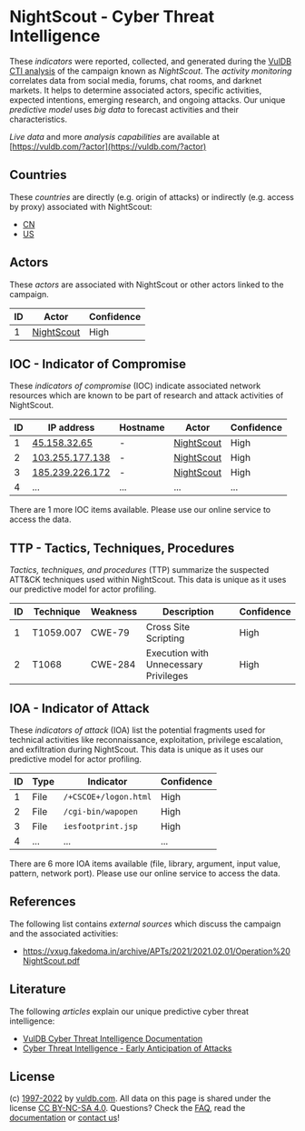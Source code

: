 # NightScout - Cyber Threat Intelligence

These _indicators_ were reported, collected, and generated during the [VulDB CTI analysis](https://vuldb.com/?kb.cti) of the campaign known as _NightScout_. The _activity monitoring_ correlates data from social media, forums, chat rooms, and darknet markets. It helps to determine associated actors, specific activities, expected intentions, emerging research, and ongoing attacks. Our unique _predictive model_ uses _big data_ to forecast activities and their characteristics.

_Live data_ and more _analysis capabilities_ are available at [https://vuldb.com/?actor](https://vuldb.com/?actor)

## Countries

These _countries_ are directly (e.g. origin of attacks) or indirectly (e.g. access by proxy) associated with NightScout:

* [CN](https://vuldb.com/?country.cn)
* [US](https://vuldb.com/?country.us)

## Actors

These _actors_ are associated with NightScout or other actors linked to the campaign.

ID | Actor | Confidence
-- | ----- | ----------
1 | [NightScout](https://vuldb.com/?actor.nightscout) | High

## IOC - Indicator of Compromise

These _indicators of compromise_ (IOC) indicate associated network resources which are known to be part of research and attack activities of NightScout.

ID | IP address | Hostname | Actor | Confidence
-- | ---------- | -------- | ----- | ----------
1 | [45.158.32.65](https://vuldb.com/?ip.45.158.32.65) | - | [NightScout](https://vuldb.com/?actor.nightscout) | High
2 | [103.255.177.138](https://vuldb.com/?ip.103.255.177.138) | - | [NightScout](https://vuldb.com/?actor.nightscout) | High
3 | [185.239.226.172](https://vuldb.com/?ip.185.239.226.172) | - | [NightScout](https://vuldb.com/?actor.nightscout) | High
4 | ... | ... | ... | ...

There are 1 more IOC items available. Please use our online service to access the data.

## TTP - Tactics, Techniques, Procedures

_Tactics, techniques, and procedures_ (TTP) summarize the suspected ATT&CK techniques used within NightScout. This data is unique as it uses our predictive model for actor profiling.

ID | Technique | Weakness | Description | Confidence
-- | --------- | -------- | ----------- | ----------
1 | T1059.007 | CWE-79 | Cross Site Scripting | High
2 | T1068 | CWE-284 | Execution with Unnecessary Privileges | High

## IOA - Indicator of Attack

These _indicators of attack_ (IOA) list the potential fragments used for technical activities like reconnaissance, exploitation, privilege escalation, and exfiltration during NightScout. This data is unique as it uses our predictive model for actor profiling.

ID | Type | Indicator | Confidence
-- | ---- | --------- | ----------
1 | File | `/+CSCOE+/logon.html` | High
2 | File | `/cgi-bin/wapopen` | High
3 | File | `iesfootprint.jsp` | High
4 | ... | ... | ...

There are 6 more IOA items available (file, library, argument, input value, pattern, network port). Please use our online service to access the data.

## References

The following list contains _external sources_ which discuss the campaign and the associated activities:

* https://vxug.fakedoma.in/archive/APTs/2021/2021.02.01/Operation%20NightScout.pdf

## Literature

The following _articles_ explain our unique predictive cyber threat intelligence:

* [VulDB Cyber Threat Intelligence Documentation](https://vuldb.com/?kb.cti)
* [Cyber Threat Intelligence - Early Anticipation of Attacks](https://www.scip.ch/en/?labs.20201022)

## License

(c) [1997-2022](https://vuldb.com/?kb.changelog) by [vuldb.com](https://vuldb.com/?kb.about). All data on this page is shared under the license [CC BY-NC-SA 4.0](https://creativecommons.org/licenses/by-nc-sa/4.0/). Questions? Check the [FAQ](https://vuldb.com/?kb.faq), read the [documentation](https://vuldb.com/?kb) or [contact us](https://vuldb.com/?contact)!
